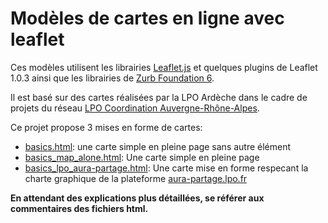# Modèles de cartes en ligne avec leaflet

Ces modèles utilisent les librairies [Leaflet.js](http://leafletjs.com/) et quelques plugins de Leaflet 1.0.3 ainsi que les librairies de [Zurb Foundation 6](https://foundation.zurb.com/).

Il est basé sur des cartes réalisées par la LPO Ardèche dans le cadre de projets du réseau [LPO Coordination Auvergne-Rhône-Alpes](https://auvergne-rhone-alpes.lpo.fr).

Ce projet propose 3 mises en forme de cartes:

* [basics.html](https://aura-partage.lpo.fr/cartes/simplebasemaps/basics.html): une carte simple en pleine page sans autre élément
* [basics_map_alone.html](https://aura-partage.lpo.fr/cartes/simplebasemaps/basics_map_alone.html): Une carte simple en pleine page
* [basics_lpo_aura-partage.html](https://aura-partage.lpo.fr/cartes/simplebasemaps/basics_lpo_aura-partage.html): Une carte mise en forme respecant la charte graphique de la plateforme [aura-partage.lpo.fr](https://aura-partage.lpo.fr/)

**En attendant des explications plus détaillées, se référer aux commentaires des fichiers html.**
